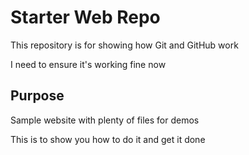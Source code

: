 # Starter Web Repo

This repository is for showing how Git and GitHub work

I need to ensure it's working fine now

## Purpose

Sample website with plenty of files for demos

This is to show you how to do it and get it done